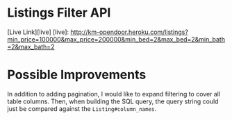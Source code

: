 # Listings Filter API

[Live Link][live]
[live]: http://km-opendoor.heroku.com/listings?min_price=100000&max_price=200000&min_bed=2&max_bed=2&min_bath=2&max_bath=2

# Possible Improvements

In addition to adding pagination, I would like to expand filtering to cover all
table columns. Then, when building the SQL query, the query string could just be
compared against the `Listing#column_names`.
